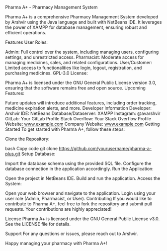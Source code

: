 Pharma A+ - Pharmacy Management System

Pharma A+ is a comprehensive Pharmacy Management System developed by Arshvir using the Java language and built with NetBeans IDE. It leverages the power of XAMPP for database management, ensuring robust and efficient operations.

Features
User Roles:

Admin: Full control over the system, including managing users, configuring settings, and unrestricted access.
Pharmacist: Moderate access for managing medicines, sales, and related configurations.
User/Customer: Limited access to functionalities like login, logout, registration, and purchasing medicines.
GPL-3.0 License:

Pharma A+ is licensed under the GNU General Public License version 3.0, ensuring that the software remains free and open source.
Upcoming Features:

Future updates will introduce additional features, including order tracking, medicine expiration alerts, and more.
Developer Information
Developer: Arshvir
IDE: NetBeans
Database/Dataserver: XAMPP
Instagram: @avarshvir
GitLab: Your GitLab Profile
Stack Overflow: Your Stack Overflow Profile
Website: www.example.com
Company Website: www.example.com
Getting Started
To get started with Pharma A+, follow these steps:

Clone the Repository:

bash
Copy code
git clone https://github.com/yourusername/pharma-a-plus.git
Setup Database:

Import the database schema using the provided SQL file.
Configure the database connection in the application accordingly.
Run the Application:

Open the project in NetBeans IDE.
Build and run the application.
Access the System:

Open your web browser and navigate to the application.
Login using your user role (Admin, Pharmacist, or User).
Contributing
If you would like to contribute to Pharma A+, feel free to fork the repository and submit pull requests. Your contributions are highly appreciated!

License
Pharma A+ is licensed under the GNU General Public License v3.0. See the LICENSE file for details.

Support
For any questions or issues, please reach out to Arshvir.

Happy managing your pharmacy with Pharma A+!